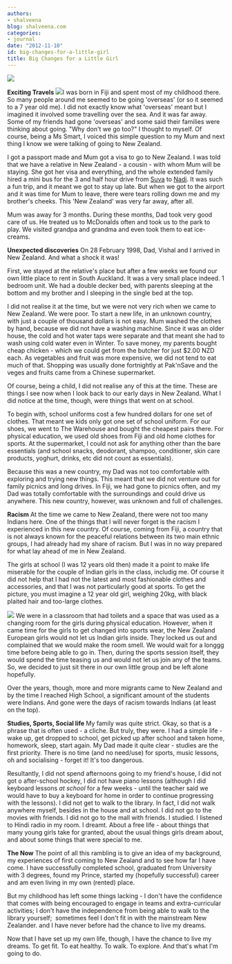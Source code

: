 ```yaml
---
authors:
- shalveena
blog: shalveena.com
categories:
- journal
date: "2012-11-10"
id: big-changes-for-a-little-girl
title: Big Changes for a Little Girl
---
```


[![](https://shalveena.files.wordpress.com/2012/11/73208-scan0027.jpg?w=300)](https://shalveena.files.wordpress.com/2012/11/73208-scan0027.jpg)

**Exciting Travels** [![](https://shalveena.files.wordpress.com/2012/11/ca39b-scan0047.jpg?w=300)](https://shalveena.files.wordpress.com/2012/11/ca39b-scan0047.jpg)I was born in Fiji and spent most of my childhood there. So many people around me seemed to be going 'overseas' (or so it seemed to a 7 year old me). I did not exactly know what 'overseas' meant but I imagined it involved some travelling over the sea. And it was far away. Some of my friends had gone 'overseas' and some said their families were thinking about going. "Why don't we go too?" I thought to myself. Of course, being a Ms Smart, I voiced this simple question to my Mum and next thing I know we were talking of going to New Zealand.

I got a passport made and Mum got a visa to go to New Zealand. I was told that we have a relative in New Zealand - a cousin - with whom Mum will be staying. She got her visa and everything, and the whole extended family hired a mini bus for the 3 and half hour drive from [Suva](http://en.wikipedia.org/wiki/Suva) to [Nadi](http://en.wikipedia.org/wiki/Nadi,_Fiji). It was such a fun trip, and it meant we got to stay up late. But when we got to the airport and it was time for Mum to leave, there were tears rolling down me and my brother's cheeks. This 'New Zealand' was very far away, after all.

Mum was away for 3 months. During these months, Dad took very good care of us. He treated us to McDonalds often and took us to the park to play. We visited grandpa and grandma and even took them to eat ice-creams.

**Unexpected discoveries** On 28 February 1998, Dad, Vishal and I arrived in New Zealand. And what a shock it was!

First, we stayed at the relative's place but after a few weeks we found our own little place to rent in South Auckland. It was a very small place indeed. 1 bedroom unit. We had a double decker bed, with parents sleeping at the bottom and my brother and I sleeping in the single bed at the top.

I did not realise it at the time, but we were not very rich when we came to New Zealand. We were poor. To start a new life, in an unknown country, with just a couple of thousand dollars is not easy. Mum washed the clothes by hand, because we did not have a washing machine. Since it was an older house, the cold and hot water taps were separate and that meant she had to wash using cold water even in Winter. To save money, my parents bought cheap chicken - which we could get from the butcher for just $2.00 NZD each. As vegetables and fruit was more expensive, we did not tend to eat much of that. Shopping was usually done fortnightly at Pak'nSave and the veges and fruits came from a Chinese supermarket.

Of course, being a child, I did not realise any of this at the time. These are things I see now when I look back to our early days in New Zealand. What I did notice at the time, though, were things that went on at school.

To begin with, school uniforms cost a few hundred dollars for one set of clothes. That meant we kids only got one set of school uniform. For our shoes, we went to The Warehouse and bought the cheapest pairs there. For physical education, we used old shoes from Fiji and old home clothes for sports. At the supermarket, I could not ask for anything other than the bare essentials (and school snacks, deodorant, shampoo, conditioner, skin care products, yoghurt, drinks, etc did not count as essentials).

Because this was a new country, my Dad was not too comfortable with exploring and trying new things. This meant that we did not venture out for family picnics and long drives. In Fiji, we had gone to picnics often, and my Dad was totally comfortable with the surroundings and could drive us anywhere. This new country, however, was unknown and full of challenges.

**Racism** At the time we came to New Zealand, there were not too many Indians here. One of the things that I will never forget is the racism I experienced in this new country. Of course, coming from Fiji, a country that is not always known for the peaceful relations between its two main ethnic groups, I had already had my share of racism. But I was in no way prepared for what lay ahead of me in New Zealand.

The girls at school (I was 12 years old then) made it a point to make life miserable for the couple of Indian girls in the class, includig me. Of course it did not help that I had not the latest and most fashionable clothes and accessories, and that I was not particularly good at sports. To get the picture, you must imagine a 12 year old girl, weighing 20kg, with black plaited hair and too-large clothes.

[![](https://shalveena.files.wordpress.com/2012/11/8ff8b-scan0001.jpg?w=208)](https://shalveena.files.wordpress.com/2012/11/8ff8b-scan0001.jpg) We were in a classroom that had toilets and a space that was used as a changing room for the girls during physical education. However, when it came time for the girls to get changed into sports wear, the New Zealand European girls would not let us Indian girls inside. They locked us out and complained that we would make the room smell. We would wait for a longgg time before being able to go in. Then, during the sports session itself, they would spend the time teasing us and would not let us join any of the teams. So, we decided to just sit there in our own little group and be left alone hopefully.

Over the years, though, more and more migrants came to New Zealand and by the time I reached High School, a significant amount of the students were Indians. And gone were the days of racism towards Indians (at least on the top).

**Studies, Sports, Social life** My family was quite strict. Okay, so that is a phrase that is often used - a cliche. But truly, they were. I had a simple life - wake up, get dropped to school, get picked up after school and taken home, homework, sleep, start again. My Dad made it quite clear - studies are the first priority. There is no time (and no need/use) for sports, music lessons, oh and socialising - forget it! It's too dangerous.

Resultantly, I did not spend afternoons going to my friend's house, I did not got o after-school hockey, I did not have piano lessons (although I did keyboard lessons _at school_ for a few weeks - until the teacher said we would have to buy a keyboard for home in order to continue progressing with the lessons). I did not get to walk to the library. In fact, I did not walk anywhere myself, besides in the house and at school. I did not go to the movies with friends. I did not go to the mall with friends. I studied. I listened to Hindi radio in my room. I dreamt. About a free life - about things that many young girls take for granted, about the usual things girls dream about, and about some things that were special to me.

**The Now** The point of all this rambling is to give an idea of my background, my experiences of first coming to New Zealand and to see how far I have come. I have successfully completed school, graduated from University with 3 degrees, found my Prince, started my (hopefully successful) career and am even living in my own (rented) place.

But my childhood has left some things lacking - I don't have the confidence that comes with being encouraged to engage in teams and extra-curricular activities; I don't have the independence from being able to walk to the library yourself;  sometimes feel I don't fit in with the mainstream New Zealander. and I have never before had the chance to live my dreams.

Now that I have set up my own life, though, I have the chance to live my dreams. To get fit. To eat healthy. To walk. To explore. And that's what I'm going to do.
